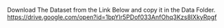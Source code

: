 
Download The Dataset from the Link Below and copy it in the Data Folder.
https://drive.google.com/open?id=1bpYlr5PDof033AnfOhq3Kzs8IXkyRpgf 
